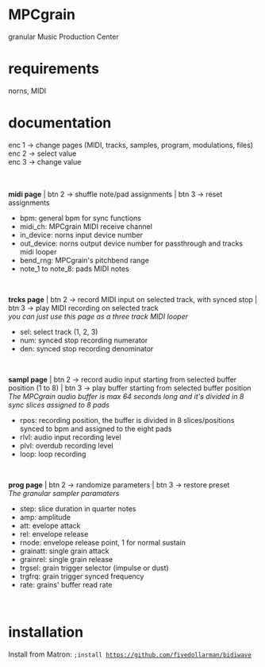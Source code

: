 # MPCgrain
granular Music Production Center

# requirements
norns, MIDI

# documentation
enc 1 -> change pages (MIDI, tracks, samples, program, modulations, files)<br>
enc 2 -> select value <br>
enc 3 -> change value <br>
<br><br>

<b>midi page</b> | btn 2 -> shuffle note/pad assignments | btn 3 -> reset assignments<br>
<ul>
  <li>bpm: general bpm for sync functions</li>
  <li>midi_ch: MPCgrain MIDI receive channel</li>
  <li>in_device: norns input device number</li>
  <li>out_device: norns output device number for passthrough and tracks midi looper</li>
  <li>bend_rng: MPCgrain's pitchbend range</li>
  <li>note_1 to note_8: pads MIDI notes</li>
</ul>
<br>

<b>trcks page</b> | btn 2 -> record MIDI input on selected track, with synced stop | btn 3 -> play MIDI recording on selected track<br>
<i>you can just use this page as a three track MIDI looper</i>
<br>
<ul>
  <li>sel: select track (1, 2, 3)</li>
  <li>num: synced stop recording numerator</li>
  <li>den: synced stop recording denominator</li>
</ul>
<br>

<b>sampl page</b> | btn 2 -> record audio input starting from selected buffer position (1 to 8) | btn 3 -> play buffer starting from selected buffer position<br>
<i>The MPCgrain audio buffer is max 64 seconds long and it's divided in 8 sync slices assigned to 8 pads</i>
<br>
<ul>
  <li>rpos: recording position, the buffer is divided in 8 slices/positions synced to bpm and assigned to the eight pads</li>
  <li>rlvl: audio input recording level</li>
  <li>plvl: overdub recording level</li>
  <li>loop: loop recording</li>
</ul>
<br>

<b>prog page</b> | btn 2 -> randomize parameters | btn 3 -> restore preset<br>
<i>The granular sampler paramaters</i>
<ul>
  <li>step: slice duration in quarter notes</li>
  <li>amp: amplitude</li>
  <li>att: evelope attack</li>
  <li>rel: envelope release</li>
  <li>rnode: envelope release point, 1 for normal sustain</li>
  <li>grainatt: single grain attack</li>
  <li>grainrel: single grain release</li>
  <li>trgsel: grain trigger selector (impulse or dust)</li>
  <li>trgfrq: grain trigger synced frequency</li>
  <li>rate: grains' buffer read rate</li>
</ul>
<br>

# installation
Install from Matron: <code>;install https://github.com/fivedollarman/bidiwave</code>

